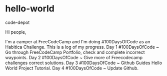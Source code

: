 # hello-world

code-depot

Hi people,

I'm a camper at FreeCodeCamp and I'm doing #100DaysOfCode as an Habitica Challenge. This is a log of my progress.
Day 1  #100DaysOfCode ~ Go through FreeCodeCamp Portfolio, check and complete incorrect waypoints.
Day 2  #100DaysOfCode ~ Give more of Freecodecamp challenges correct solutions.
Day 3  #100DaysOfCode ~ Github Guides Hello World Project Tutorial.
Day 4  #100DaysOfCode ~ Update Github.
